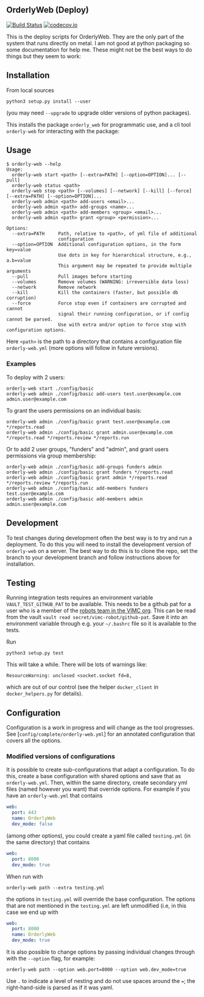 ## OrderlyWeb (Deploy)

[![Build Status](https://travis-ci.org/vimc/orderly-web-deploy.svg?branch=master)](https://travis-ci.org/vimc/orderly-web-deploy)
[![codecov.io](https://codecov.io/github/vimc/orderly-web-deploy/coverage.svg?branch=master)](https://codecov.io/github/vimc/orderly-web-deploy?branch=master)

This is the deploy scripts for OrderlyWeb.  They are the only part of the system that runs directly on metal.
I am not good at python packaging so some documentation for help me.  These might not be the best ways to do things but they seem to work:

## Installation

From local sources

```
python3 setup.py install --user
```

(you may need `--upgrade` to upgrade older versions of python packages).

This installs the package `orderly_web` for programmatic use, and a cli tool `orderly-web` for interacting with the package:

## Usage

```
$ orderly-web --help
Usage:
  orderly-web start <path> [--extra=PATH] [--option=OPTION]... [--pull]
  orderly-web status <path>
  orderly-web stop <path> [--volumes] [--network] [--kill] [--force] [--extra=PATH] [--option=OPTION]...
  orderly-web admin <path> add-users <email>...
  orderly-web admin <path> add-groups <name>...
  orderly-web admin <path> add-members <group> <email>...
  orderly-web admin <path> grant <group> <permission>...

Options:
  --extra=PATH     Path, relative to <path>, of yml file of additional
                   configuration
  --option=OPTION  Additional configuration options, in the form key=value
                   Use dots in key for hierarchical structure, e.g., a.b=value
                   This argument may be repeated to provide multiple arguments
  --pull           Pull images before starting
  --volumes        Remove volumes (WARNING: irreversible data loss)
  --network        Remove network
  --kill           Kill the containers (faster, but possible db corruption)
  --force          Force stop even if containers are corrupted and cannot 
                   signal their running configuration, or if config cannot be parsed.
                   Use with extra and/or option to force stop with configuration options.
```

Here `<path>` is the path to a directory that contains a configuration file `orderly-web.yml` (more options will follow in future versions).

### Examples

To deploy with 2 users:
```
orderly-web start ./config/basic
orderly-web admin ./config/basic add-users test.user@example.com admin.user@example.com
```

To grant the users permissions on an individual basis:
```
orderly-web admin ./config/basic grant test.user@example.com */reports.read
orderly-web admin ./config/basic grant admin.user@example.com */reports.read */reports.review */reports.run
```

Or to add 2 user groups, "funders" and "admin", and grant users permissions via group membership: 
```
orderly-web admin ./config/basic add-groups funders admin
orderly-web admin ./config/basic grant funders */reports.read
orderly-web admin ./config/basic grant admin */reports.read */reports.review */reports.run
orderly-web admin ./config/basic add-members funders test.user@example.com
orderly-web admin ./config/basic add-members admin admin.user@example.com
```

## Development

To test changes during development often the best way is to try and run a deployment. To do this you will need to install the development version of `orderly-web` on a server. The best way to do this is to clone the repo, set the branch to your development branch and follow instructions above for installation.
 
## Testing

Running integration tests requires an environment variable `VAULT_TEST_GITHUB_PAT` to be available. This needs to be a github pat for a user who is a member of the [robots team in the VIMC org](https://github.com/orgs/vimc/teams/robots). This can be read from the vault `vault read secret/vimc-robot/github-pat`. Save it into an environment variable through e.g. your `~/.bashrc` file so it is available to the tests.

Run

```
python3 setup.py test
```

This will take a while.  There will be lots of warnings like:

```
ResourceWarning: unclosed <socket.socket fd=8,
```

which are out of our control (see the helper `docker_client` in `docker_helpers.py` for details).

## Configuration

Configuration is a work in progress and will change as the tool progresses.  See [`config/complete/orderly-web.yml`] for an annotated configuration that covers all the options.

### Modified versions of configurations

It is possible to create sub-configurations that adapt a configuration.  To do this, create a base configuration with shared options and save that as `orderly-web.yml`.  Then, within the same directory, create secondary yml files (named however you want) that override options.  For example if you have an `orderly-web.yml` that contains

```yaml
web:
  port: 443
  name: OrderlyWeb
  dev_mode: false
```

(among other options), you could create a yaml file called `testing.yml` (in the same directory) that contains

```yaml
web:
  port: 8000
  dev_mode: true
```

When run with

```
orderly-web path --extra testing.yml
```

the options in `testing.yml` will override the base configuration.  The options that are not mentioned in the `testing.yml` are left unmodified (i.e, in this case we end up with

```yaml
web:
  port: 8000
  name: OrderlyWeb
  dev_mode: true
```

It is also possible to change options by passing individual changes through with the `--option` flag, for example:

```
orderly-web path --option web.port=8000 --option web.dev_mode=true
```

Use `.` to indicate a level of nesting and do not use spaces around the `=`; the right-hand-side is parsed as if it was yaml.
